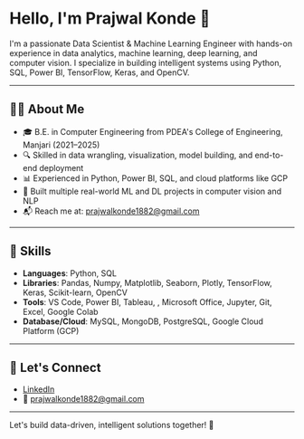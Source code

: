 # Hello, I'm Prajwal Konde 👋

I'm a passionate Data Scientist & Machine Learning Engineer with hands-on experience in data analytics, machine learning, deep learning, and computer vision. I specialize in building intelligent systems using Python, SQL, Power BI, TensorFlow, Keras, and OpenCV.

---

## 👨‍💻 About Me
- 🎓 B.E. in Computer Engineering from PDEA's College of Engineering, Manjari (2021–2025)
- 🔍 Skilled in data wrangling, visualization, model building, and end-to-end deployment
- 📊 Experienced in Python, Power BI, SQL, and cloud platforms like GCP
- 🤖 Built multiple real-world ML and DL projects in computer vision and NLP
- 📬 Reach me at: prajwalkonde1882@gmail.com

---

## 🧰 Skills

- **Languages**: Python, SQL
- **Libraries**: Pandas, Numpy, Matplotlib, Seaborn, Plotly, TensorFlow, Keras, Scikit-learn, OpenCV
- **Tools**: VS Code, Power BI, Tableau, , Microsoft Office, Jupyter, Git, Excel, Google Colab
- **Database/Cloud**: MySQL, MongoDB, PostgreSQL, Google Cloud Platform (GCP)

 
---

## 🔗 Let's Connect
- [LinkedIn](https://www.linkedin.com/in/prajwalkonde1882)
- 📧 prajwalkonde1882@gmail.com

---

Let's build data-driven, intelligent solutions together! 🚀

